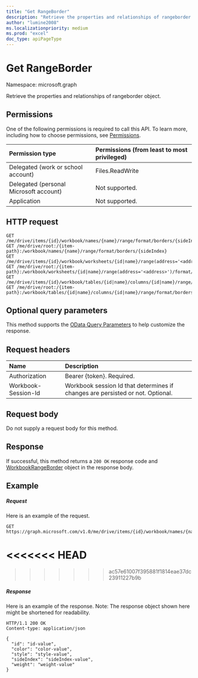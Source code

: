 ```yaml
---
title: "Get RangeBorder"
description: "Retrieve the properties and relationships of rangeborder object."
author: "lumine2008"
ms.localizationpriority: medium
ms.prod: "excel"
doc_type: apiPageType
---
```


# Get RangeBorder

Namespace: microsoft.graph

Retrieve the properties and relationships of rangeborder object.
## Permissions
One of the following permissions is required to call this API. To learn more, including how to choose permissions, see [Permissions](/graph/permissions-reference).

|Permission type      | Permissions (from least to most privileged)              |
|:--------------------|:---------------------------------------------------------|
|Delegated (work or school account) | Files.ReadWrite    |
|Delegated (personal Microsoft account) | Not supported.    |
|Application | Not supported. |

## HTTP request
<!-- { "blockType": "ignored" } -->
```http
GET /me/drive/items/{id}/workbook/names/{name}/range/format/borders/{sideIndex}
GET /me/drive/root:/{item-path}:/workbook/names/{name}/range/format/borders/{sideIndex}
GET /me/drive/items/{id}/workbook/worksheets/{id|name}/range(address='<address>')/format/borders/{sideIndex}
GET /me/drive/root:/{item-path}:/workbook/worksheets/{id|name}/range(address='<address>')/format/borders/{sideIndex}
GET /me/drive/items/{id}/workbook/tables/{id|name}/columns/{id|name}/range/format/borders/{sideIndex}
GET /me/drive/root:/{item-path}:/workbook/tables/{id|name}/columns/{id|name}/range/format/borders/{sideIndex}
```
## Optional query parameters
This method supports the [OData Query Parameters](/graph/query-parameters) to help customize the response.

## Request headers
| Name      |Description|
|:----------|:----------|
| Authorization  | Bearer {token}. Required. |
| Workbook-Session-Id  | Workbook session Id that determines if changes are persisted or not. Optional.|

## Request body
Do not supply a request body for this method.

## Response

If successful, this method returns a `200 OK` response code and [WorkbookRangeBorder](../resources/rangeborder.md) object in the response body.
## Example
##### Request
Here is an example of the request.

<!-- {
  "blockType": "request",
  "name": "get_rangeborder"
}-->
```msgraph-interactive
GET https://graph.microsoft.com/v1.0/me/drive/items/{id}/workbook/names/{name}/range/format/borders/{sideIndex}
```
<<<<<<< HEAD
=======

>>>>>>> ac57e61007f395881f1814eae37dc23911227b9b
##### Response

Here is an example of the response. Note: The response object shown here might be shortened for readability.
<!-- {
  "blockType": "response",
  "truncated": true,
  "@odata.type": "microsoft.graph.workbookRangeBorder"
} -->
```http
HTTP/1.1 200 OK
Content-type: application/json

{
  "id": "id-value",
  "color": "color-value",
  "style": "style-value",
  "sideIndex": "sideIndex-value",
  "weight": "weight-value"
}
```

<!-- uuid: 8fcb5dbc-d5aa-4681-8e31-b001d5168d79
2015-10-25 14:57:30 UTC -->
<!-- {
  "type": "#page.annotation",
  "description": "Get RangeBorder",
  "keywords": "",
  "section": "documentation",
  "tocPath": "",
  "suppressions": [
  ]
}-->

